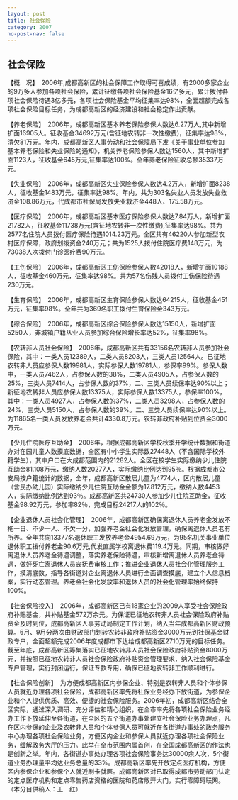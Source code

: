 ```yaml
---
layout: post
title: 社会保险
category: 2007
no-post-nav: false
---
```


## 社会保险

【概　况】　2006年,成都高新区的社会保障工作取得可喜成绩，有2000多家企业的9万多人参加各项社会保险，累计征缴各项社会保险基金16亿多元，累计拨付各项社会保险待遇3亿多元，各项社会保险基金平均征集率达98%，全面超额完成各项社会保险目标任务，为成都高新区的经济建设和社会稳定作出贡献。

【养老保险】　2006年，成都高新区基本养老保险参保人数达6.27万人,其中新增扩面16905人。征收基金34692万元(含征地农转非一次性缴费)，征集率达98%，清欠81万元。年内，成都高新区人事劳动和社会保障局下发《关于事业单位参加基本养老保险和失业保险的通知》，机关养老保险参保人数达1560人，其中新增扩面1123人，征收基金645万元,征集率达100%。全年养老保险征收总额35337万元。

【失业保险】　2006年，成都高新区失业保险参保人数达4.2万人，新增扩面8238人，征收基金1483万元，征集率达98%。年内，共为303名失业人员发放失业救济金108.86万元，代成都市社保局发放失业救济金448人、175.58万元。

【医疗保险】　2006年，成都高新区基本医疗保险参保人数达7.84万人，新增扩面21782人，征收基金11738万元(含征地农转非一次性缴费),征集率达98%。共为2577名住院人员拨付医疗保险待遇1014.23万元。全区共有46220人参加新型农村医疗保障，政府划拨资金240万元；共为1525人拨付住院医疗费148万元，为73038人次拨付门诊医疗费90万元。

【工伤保险】　2006年，成都高新区工伤保险参保人数42018人，新增扩面10188人，征收基金460万元，征集率达98%。共为57名伤残人员拨付工伤保险待遇230万元。

【生育保险】　2006年，成都高新区生育保险参保人数达64215人，征收基金451万元，征集率98%。全年共为369名职工拨付生育保险金343万元。

【综合保险】　2006年，成都高新区综合保险参保人数达15150人，新增扩面5250人，非城镇户籍从业人员参加综合保险增长率达52%，征集率98%。

【农转非人员社会保险】　2006年，成都高新区共有33156名农转非人员参加社会保险，其中：一类人员12389人，二类人员8203人，三类人员12564人。已征地农转非人员应参保人数19981人，实际参保人数19781人，参保率99%。参保人数中，一类人员7462人，占参保人数的38%，二类人员4905人，占参保人数的25%，三类人员7414人，占参保人数的37%，二、三类人员续保率达90%以上；新征地农转非人员应参保人数13375人，实际参保人数13375人，参保率100%，其中：一类人员4927人，占参保人数的37%，二类人员3298人，占参保人数的24%，三类人员5150人，占参保人数的39%。二、三类人员续保率达90%以上。为11865名一类人员发放养老金共计4330.8万元。农转非政府补贴到位资金3000万元。

【少儿住院医疗互助金】　2006年，根据成都高新区学校秋季开学统计数据和街道办对在园儿童人数摸底数据，全区有中小学生实际数27448人（不含国际学校外籍学生），其中户口在大成都范围内的21282人。全区在校学生实际缴纳少儿住院互助金81.108万元，缴纳人数20277人，实际缴纳比例达到95％。根据成都市公安局按户籍统计的数据，全年，成都高新区散居儿童为4774人，区内散居儿童（含民办幼儿园）实际缴纳少儿住院互助金金额为17.812万元，缴纳人数4453人，实际缴纳比例达到93％。成都高新区共24730人参加少儿住院互助金，征收基金98.92万元，参加率82％，完成目标24217人的102％。

【企业退休人员社会化管理】　2006年，成都高新区确保离退休人员养老金发放不拖一日、不少一人、不欠一分，加强养老金社会化发放管理，确保离退休人员老有所养。全年共向13377名退休职工发放养老金4954.69万元，为95名机关事业单位退休职工拨付养老金90.6万元,代发直属学校离退休费119.4万元。同期，审核做好离退休人员养老金待遇调整，落实养老保险待遇，审核新增离退休人员养老金待遇，做好死亡离退休人员丧抚费审核工作；推进企业退休人员社会化管理服务工作，摸清底数，指导各街道对企业离退休人员进行全面调查摸底，建立个人信息档案，实行动态管理。养老金社会化发放率和退休人员的社会化管理率始终保持100%。

【社会保险投入】　2006年，成都高新区已有18家企业的2009人享受社会保险政府补贴基金，共补贴基金572万余元。为保证已征地农转非人员社会保险政府补贴资金及时到位，成都高新区人事劳动局制定工作计划，纳入当年成都高新区财政预算。6月、9月分两次由财政部门划转农转非政府补贴资金3000万元到社保基金财政专户，全面超额完成2006年度成都市下达给成都高新区2710万元的目标任务。截至年底，成都高新区筹集落实已征地农转非人员社会保险政府补贴资金8000万元，并按照已征地农转非人员社会保险政府补贴资金管理要求，纳入社会保险基金专户管理，实行封闭运行，保证专款专用，确保已征地农转非工作顺利进行。

【社会保险创新】　为方便成都高新区内参保企业、特别是农转非人员和个体参保人员就近办理各项社会保险，成都高新区率先将社保业务经办下放街道，为参保企业和个人提供优质、高效、便捷的社会保险服务。2006年初，成都高新区结合全区实际，通过深入调研、充分评估和精心组织，在全市率先将各项社会保险业务经办工作下放延伸至各街道，在全区的五个街道办事处建立社会保险业务办理点，凡在区内参保的企业及农转非人员和个体参保人员可就近在各街道办事处的政务服务中心办理各项社会保险业务，方便区内企业和参保人员就近办理各项社会保险业务，缓解政务大厅的压力。此举在全市范围内属首创，在全国成都高新区的作法也是创新之举。年内，各街道办事处办理各项社会保险事务达30000余人次，5个街道业务办理量平均达业务总量的33%。成都高新区率先开放定点医疗机构，方便区内参保企业和参保个人就近刷卡就医。成都高新区对已取得成都市劳动部门认定的定点医疗机构和定点零售药店资格的医院和药店敞开大门，实行零障碍联网。（本分目供稿人：王　红）
